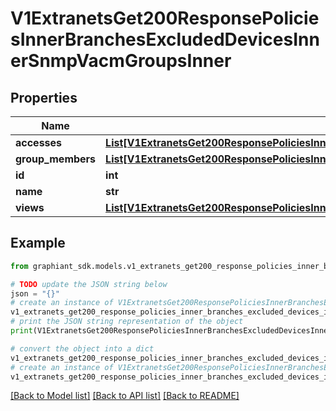 # V1ExtranetsGet200ResponsePoliciesInnerBranchesExcludedDevicesInnerSnmpVacmGroupsInner


## Properties

Name | Type | Description | Notes
------------ | ------------- | ------------- | -------------
**accesses** | [**List[V1ExtranetsGet200ResponsePoliciesInnerBranchesExcludedDevicesInnerSnmpVacmGroupsInnerAccessesInner]**](V1ExtranetsGet200ResponsePoliciesInnerBranchesExcludedDevicesInnerSnmpVacmGroupsInnerAccessesInner.md) |  | [optional] 
**group_members** | [**List[V1ExtranetsGet200ResponsePoliciesInnerBranchesExcludedDevicesInnerSnmpVacmGroupsInnerGroupMembersInner]**](V1ExtranetsGet200ResponsePoliciesInnerBranchesExcludedDevicesInnerSnmpVacmGroupsInnerGroupMembersInner.md) |  | [optional] 
**id** | **int** |  | [optional] 
**name** | **str** |  | [optional] 
**views** | [**List[V1ExtranetsGet200ResponsePoliciesInnerBranchesExcludedDevicesInnerSnmpVacmGroupsInnerViewsInner]**](V1ExtranetsGet200ResponsePoliciesInnerBranchesExcludedDevicesInnerSnmpVacmGroupsInnerViewsInner.md) |  | [optional] 

## Example

```python
from graphiant_sdk.models.v1_extranets_get200_response_policies_inner_branches_excluded_devices_inner_snmp_vacm_groups_inner import V1ExtranetsGet200ResponsePoliciesInnerBranchesExcludedDevicesInnerSnmpVacmGroupsInner

# TODO update the JSON string below
json = "{}"
# create an instance of V1ExtranetsGet200ResponsePoliciesInnerBranchesExcludedDevicesInnerSnmpVacmGroupsInner from a JSON string
v1_extranets_get200_response_policies_inner_branches_excluded_devices_inner_snmp_vacm_groups_inner_instance = V1ExtranetsGet200ResponsePoliciesInnerBranchesExcludedDevicesInnerSnmpVacmGroupsInner.from_json(json)
# print the JSON string representation of the object
print(V1ExtranetsGet200ResponsePoliciesInnerBranchesExcludedDevicesInnerSnmpVacmGroupsInner.to_json())

# convert the object into a dict
v1_extranets_get200_response_policies_inner_branches_excluded_devices_inner_snmp_vacm_groups_inner_dict = v1_extranets_get200_response_policies_inner_branches_excluded_devices_inner_snmp_vacm_groups_inner_instance.to_dict()
# create an instance of V1ExtranetsGet200ResponsePoliciesInnerBranchesExcludedDevicesInnerSnmpVacmGroupsInner from a dict
v1_extranets_get200_response_policies_inner_branches_excluded_devices_inner_snmp_vacm_groups_inner_from_dict = V1ExtranetsGet200ResponsePoliciesInnerBranchesExcludedDevicesInnerSnmpVacmGroupsInner.from_dict(v1_extranets_get200_response_policies_inner_branches_excluded_devices_inner_snmp_vacm_groups_inner_dict)
```
[[Back to Model list]](../README.md#documentation-for-models) [[Back to API list]](../README.md#documentation-for-api-endpoints) [[Back to README]](../README.md)


